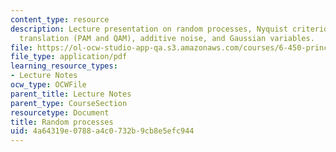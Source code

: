 ```yaml
---
content_type: resource
description: Lecture presentation on random processes, Nyquist criterion, frequency
  translation (PAM and QAM), additive noise, and Gaussian variables.
file: https://ol-ocw-studio-app-qa.s3.amazonaws.com/courses/6-450-principles-of-digital-communication-i-fall-2009/4a64319e0788a4c0732b9cb8e5efc944_MIT6_450F09_slide13.pdf
file_type: application/pdf
learning_resource_types:
- Lecture Notes
ocw_type: OCWFile
parent_title: Lecture Notes
parent_type: CourseSection
resourcetype: Document
title: Random processes
uid: 4a64319e-0788-a4c0-732b-9cb8e5efc944
---
```

